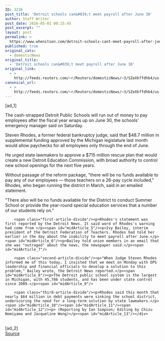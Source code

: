 ```yaml
---
ID: 3236
post_title: 'Detroit schools can&#039;t meet payroll after June 30'
author: Staff Writer
post_date: 2016-05-01 08:15:45
post_excerpt: ""
layout: post
permalink: >
  https://www.whenitson.com/detroit-schools-cant-meet-payroll-after-june-30/
published: true
original_cats:
  - domesticNews
original_title:
  - 'Detroit schools can&#039;t meet payroll after June 30'
original_link:
  - >
    http://feeds.reuters.com/~r/Reuters/domesticNews/~3/SZeXkffdhb4/us-detroit-education-idUSKCN0XS0T2
canonical_url:
  - >
    http://feeds.reuters.com/~r/Reuters/domesticNews/~3/SZeXkffdhb4/us-detroit-education-idUSKCN0XS0T2
---
```

 [ad_1]
<br><div id="articleText">
<span id="midArticle_start"/>

<span class="focusParagraph" readability="4"><p><span class="articleLocatio&lt;/span&gt;n">The cash-strapped Detroit Public Schools will run out of money to pay employees after the fiscal year wraps up on June 30, the schools' emergency manager said on Saturday.</span></p></span><span id="midArticle_0"/><p>Steven Rhodes, a former federal bankruptcy judge, said that $48.7 million in supplemental funding approved by the Michigan legislature last month would allow paychecks for all employees only through the end of June.</p><span id="midArticle_1"/><p>He urged state lawmakers to approve a $715 million rescue plan that would create a new Detroit Education Commission, with broad authority to control new school openings for the next five years.</p><span id="midArticle_2"/><p>Without passage of the reform package, "there will be no funds available to pay any of our employees — those teachers on a 26-pay cycle included," Rhodes, who began running the district in March, said in an emailed statement.</p><span id="midArticle_3"/><p>"There also will be no funds available for the District to conduct Summer School or provide the year-round special education services that a number of our students rely on."</p><span id="midArticle_4"/>
        
        <span class="first-article-divide"/><p>Rhodes's statement was first reported by the Detroit News. It said word of Rhodes's warning had come from </p><span id="midArticle_5"/><p>Ivy Bailey, interim president of the Detroit Federation of Teachers. Rhodes had told her earlier in the day about the inability to meet payroll after June.</p><span id="midArticle_6"/><p>Bailey told union members in an email that she was "outraged" about the news, the newspaper said.</p><span id="midArticle_7"/>
        
        <span class="second-article-divide"/><p>"When Judge Steven Rhodes informed me of this today, I insisted that we meet on Monday with DPS leadership and financial officials to develop a solution to this problem," Bailey wrote, the Detroit News reported.</p><span id="midArticle_8"/><p>The Detroit public school system is the largest in Michigan, with 45,786 students, and has been under state control since 2009.</p><span id="midArticle_9"/>
        
        <span class="third-article-divide"/><p>Rhodes said this month that nearly $64 million in debt payments were sinking the school district, underscoring the need for a long-term solution by state lawmakers.</p><span id="midArticle_10"/><span id="midArticle_11"/><span id="midArticle_12"/><p> (Reporting by Ian Simpson; Editing by Chizu Nomiyama and Jacqueline Wong)</p><span id="midArticle_13"/></div>
<br>[ad_2]
<br><a href="http://feeds.reuters.com/~r/Reuters/domesticNews/~3/SZeXkffdhb4/us-detroit-education-idUSKCN0XS0T2">Source </a>